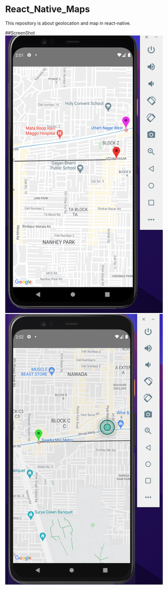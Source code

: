 # React_Native_Maps
This repository is about geolocation and map in react-native.
  
  
 ##ScreenShot 
<img src="image/1.png">
<img src="image/2.png">


